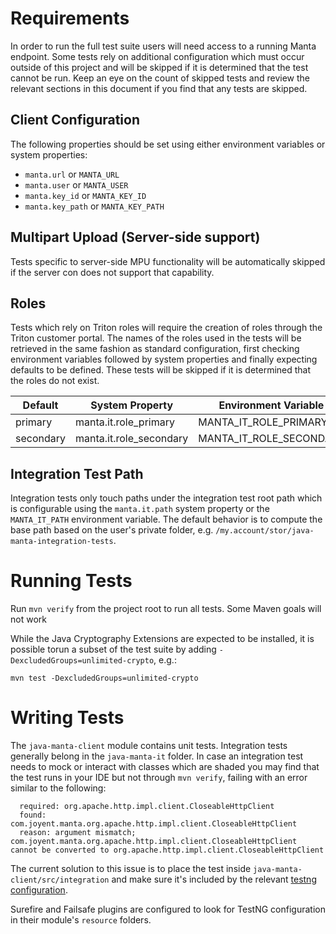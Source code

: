 
# Requirements

In order to run the full test suite users will need access to a running Manta
endpoint. Some tests rely on additional configuration which must occur outside
of this project and will be skipped if it is determined that the test cannot
be run. Keep an eye on the count of skipped tests and review the relevant
sections in this document if you find that any tests are skipped.

## Client Configuration

The following properties should be set using either environment variables or
system properties:

 - `manta.url` or `MANTA_URL`
 - `manta.user` or `MANTA_USER`
 - `manta.key_id` or `MANTA_KEY_ID`
 - `manta.key_path` or `MANTA_KEY_PATH`

## Multipart Upload (Server-side support)
Tests specific to server-side MPU functionality will be automatically skipped
if the server con does not support that capability.

## Roles
Tests which rely on Triton roles will require the creation of roles through the
Triton customer portal. The names of the roles used in the tests will be
retrieved in the same fashion as standard configuration, first checking
environment variables followed by system properties and finally expecting
defaults to be defined. These tests will be skipped if it is determined that the
roles do not exist.

| Default     | System Property           | Environment Variable      |
|------------ | ------------------------- | --------------------------|
| primary     | manta.it.role_primary     | MANTA_IT_ROLE_PRIMARY     |
| secondary   | manta.it.role_secondary   | MANTA_IT_ROLE_SECONDARY   |

## Integration Test Path
Integration tests only touch paths under the integration test root path which
is configurable using the `manta.it.path` system property or the `MANTA_IT_PATH`
environment variable. The default behavior is to compute the base path based on
the user's private folder, e.g. `/my.account/stor/java-manta-integration-tests`.

# Running Tests

Run `mvn verify` from the project root to run all tests. Some Maven goals will
not work

While the Java Cryptography Extensions are expected to be installed, it is
possible torun a subset of the test suite by adding
`-DexcludedGroups=unlimited-crypto`, e.g.:
```
mvn test -DexcludedGroups=unlimited-crypto
```

# Writing Tests

The `java-manta-client` module contains unit tests. Integration tests generally
belong in the `java-manta-it` folder. In case an integration test needs to mock
or interact with classes which are shaded you may find that the test runs in
your IDE but not through `mvn verify`, failing with an error similar to the
following:

```
  required: org.apache.http.impl.client.CloseableHttpClient
  found: com.joyent.manta.org.apache.http.impl.client.CloseableHttpClient
  reason: argument mismatch; com.joyent.manta.org.apache.http.impl.client.CloseableHttpClient cannot be converted to org.apache.http.impl.client.CloseableHttpClient
```

The current solution to this issue is to place the test inside
`java-manta-client/src/integration` and make sure it's included by the
relevant [testng configuration](/java-manta-client/src/integration/resources/testng-integration.xml).

Surefire and Failsafe plugins are configured to look for TestNG configuration
in their module's `resource` folders.